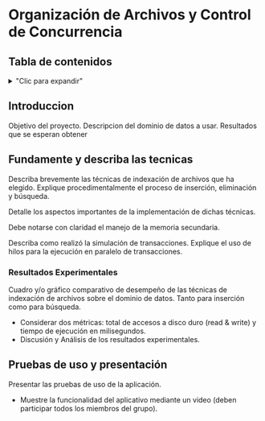 # Organización de Archivos y Control de Concurrencia

## Tabla de contenidos
<details>
<summary>"Clic para expandir"</summary>

- [Introduccion](#Introduccion)
- [Fundamente y describa las tecnicas](#Fundamente y describa las tecnicas)
- [Resultados Experimentales](#Resultados Experimentales)
- [Pruebas de uso y presentación](#Pruebas de uso y presentación)

</details>

## Introduccion

Objetivo del proyecto.
Descripcion del dominio de datos a usar.
Resultados que se esperan obtener

## Fundamente y describa las tecnicas

Describa brevemente las técnicas de indexación de archivos que ha elegido.
Explique procedimentalmente el proceso de inserción, eliminación y búsqueda.

 Detalle los aspectos importantes de la implementación de dichas técnicas.

 Debe notarse con claridad el manejo de la memoria secundaria.

 Describa como realizó la simulación de transacciones. Explique el uso de hilos para la ejecución en paralelo de transacciones.

### Resultados Experimentales

Cuadro y/o gráfico comparativo de desempeño
de las técnicas de indexación de archivos sobre
el dominio de datos. Tanto para inserción
como para búsqueda.
- Considerar dos métricas: total de accesos a
disco duro (read & write) y tiempo de
ejecución en milisegundos.
- Discusión y Análisis de los resultados
experimentales.

## Pruebas de uso y presentación

Presentar las pruebas de uso de la aplicación.
- Muestre la funcionalidad del aplicativo
mediante un video (deben participar todos los
miembros del grupo).
